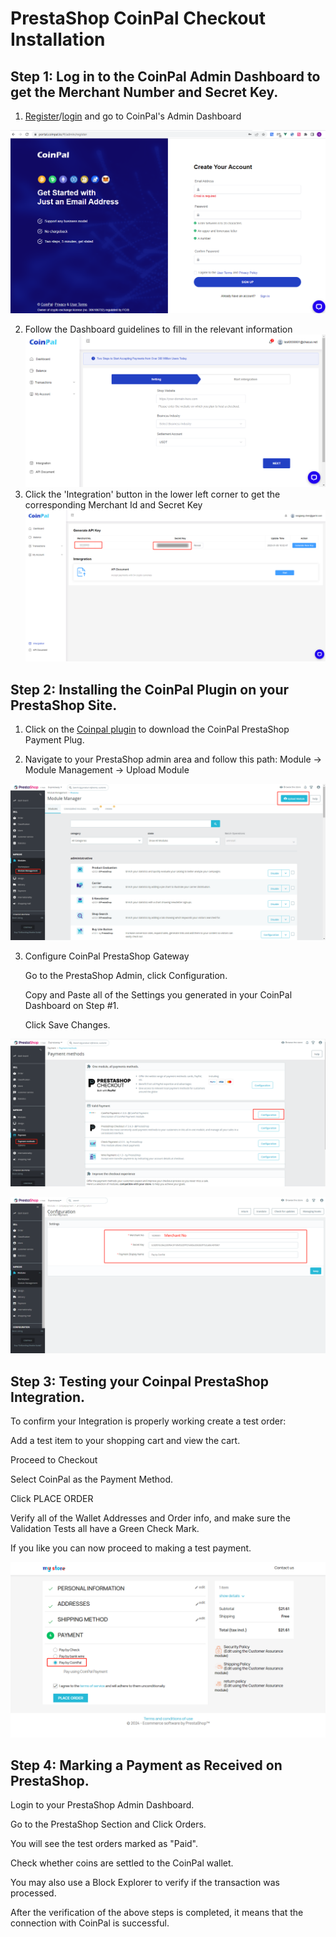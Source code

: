 # PrestaShop CoinPal Checkout Installation

## Step 1: Log in to the CoinPal Admin Dashboard to get the Merchant Number and Secret Key.
1. [Register](https://portal.coinpal.io/#/admin/register)/[login](https://portal.coinpal.io/#/admin/login) and go to CoinPal's Admin Dashboard 

![](./img/register.png)

2. Follow the Dashboard guidelines to fill in the relevant information
![](./img/kyb.png)
3. Click the 'Integration' button in the lower left corner to get the corresponding Merchant Id and Secret Key
![](./img/api-key.png)

## Step 2: Installing the CoinPal Plugin on your PrestaShop Site.
1. Click on the [Coinpal plugin](https://github.com/coinpal-io/plug_prestashop/blob/master/coinpalpayment.zip) to download the CoinPal PrestaShop Payment Plug.

2. Navigate to your PrestaShop admin area and follow this path: Module -> Module Management -> Upload Module

![](./img/upload.png)

3.  Configure CoinPal PrestaShop Gateway

    Go to the PrestaShop Admin, click Configuration.
        
    Copy and Paste all of the Settings you generated in your CoinPal Dashboard on Step #1.
    
    Click Save Changes.

![](./img/config.png)

![](./img/config2.png)


## Step 3: Testing your Coinpal PrestaShop Integration.

To confirm your Integration is properly working create a test order:

Add a test item to your shopping cart and view the cart.

Proceed to Checkout

Select CoinPal as the Payment Method.

Click PLACE ORDER

Verify all of the Wallet Addresses and Order info, and make sure the Validation Tests all have a Green Check Mark.

If you like you can now proceed to making a test payment.

![](./img/payment.png)

## Step 4: Marking a Payment as Received on PrestaShop.

Login to your PrestaShop Admin Dashboard.

Go to the PrestaShop Section and Click Orders.

You will see the test orders marked as "Paid".

Check whether coins are settled to the CoinPal wallet.

You may also use a Block Explorer to verify if the transaction was processed.

After the verification of the above steps is completed, it means that the connection with CoinPal is successful.





